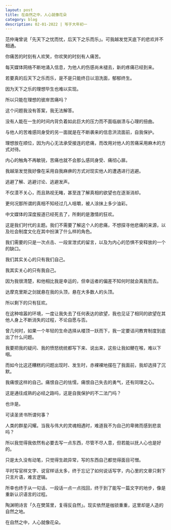 ```yaml
---
layout: post
title: 在自然之中，人心就像花朵   
category: blog
description: 02-01-2022 | 写于大年初一
---
```


范仲淹曾说「先天下之忧而忧，后天下之乐而乐」。可我越发觉天底下的悲欢并不相通。

你痛苦的时刻有人欢笑，你欢笑的时刻有人痛苦。

每天媒体网络不断地涌入信息，为他人的伤感尚未褪去，新的疼痛已经到来。

若要真的后天下之乐而乐，是不是只能终日以泪洗面，郁郁终生。

因为天下之乐的理想毕生也难以实现。

所以只能在理想的彼岸苦痛吗？

这个问题我没有答案，我无法解答。

没有人能在一生的时间内背负着如此巨大的压力而不面临崩溃与心理的扭曲。

与他人的苦难感同身受的另一面就是在不断袭来的信息洪流面前，自我保护。

理想放在顺位，因为内心无法承受接连的悲痛，而改用对他人的苦痛采用麻木的方式对待。

内心的触角不再敏锐，苦痛也就不会那么感同身受、痛彻心扉。

我越渐发觉我好像在采用自我麻痹的方式对现实他人的遭遇进行逃避。

逃避了解、逃避讨论、逃避发声。

不仅漠不关心，而且熟视无睹，甚至连了解真相的欲望也在逐渐消却。

更何况那所谓的真相不知经过几人咀嚼，被人涂抹上多少油彩。

中文媒体的深度报道已经死去了，所剩的是激情的狂欢。

这是我们时代的主题。我们不需要了解这个人的悲痛，不想探寻他悲痛的来源，以及社会制度文化在其中扮演了什么样的角色。

我们需要的只是一次点击、一段宣泄式的留言，以及为内心的恐惧不安释放的一个的缺口。

我们其实关心的只有我们自己。

我其实关心的只有我自己。

因为我很清楚，和他相比我是幸运的，但幸运者的偏差不知何时就会离我而去。

达摩克里斯之剑就悬在我的头顶，悬在大多数人的头顶。

所以剩下的只有狂欢。

在这种喧嚣的环境，一度让我失去了任何表达的欲望，我也见证了相同的欲望在其他人身上不断消失的过程，不论自愿与否。

曾几何时，如果一个年轻的生命选择从楼顶一跃而下，我一定要诘问教育制度到底出了什么问题。

我要把我的疑问、我的愤怒统统都写下来、说出来，这些让我如鲠在喉，难以下咽。

而如今比这还糟糕的问题出现时、发生时，赤裸裸地摆在了我面前，我却选择了沉默。

我痛恨这样的自己。痛恨自己的怯懦，痛恨自己失去的勇气，还有同理之心。

这是通往成熟的必经之路吗，这是自我保护的不二法门吗？

也许是。

可读圣贤书所谓何事？

人类的群星闪耀。当我与伟大的灵魂相遇时，难道我不为自己的卑微而感到悲哀吗？

所以我觉得我依然有必要去写一点东西，尽管不尽人意，但若能以抚人心也是好的。

只是太久没有动笔，只觉得生疏异常，写的东西自己都觉得面目可憎。

平时写官样文字、说官样话太多，终于忘记了如何说话写字，内心里的文章只剩下只言片语，难言逻辑。

所幸也终于从一句话、一段话一点一点找回，终于到了能写一篇文字的地步，像是重新认识语言的过程。

陶渊明诗言「久在樊笼里，复得反自然」。现实依然是枷锁重重，这里却是人造的自然之地。

在自然之中，人心就像花朵。

